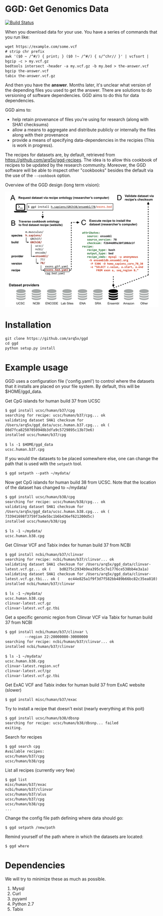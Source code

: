 GGD: Get Genomics Data
======================

[![Build Status](https://travis-ci.org/arq5x/ggd.svg?branch=master)](https://travis-ci.org/arq5x/ggd)

When you download data for your use. You have a series of commands that you run like:

```
wget https://example.com/some.vcf
# strip chr prefix
awk '($0 ~ /^#/) { print; } ($0 !~ /^#/) { s/^chr// }' | vcfsort | bgzip -c > my.vcf.gz
bedtools intersect -header -a my.vcf.gz -b my.bed > the-answer.vcf
bgzip the-answer.vcf
tabix the-answer.vcf.gz
```

And then you have the **answer**. Months later, it's unclear what version of the 
depending files you used to get the answer. There are solutions to do versioning
of software dependencies. GGD aims to do this for data dependencies.

GGD aims to:

+ help retain provenance of files you're using for research (along with SHA1 checksums)
+ allow a means to aggregate and distribute publicly or internally the files along with their provenance
+ provide a means of specifying data-dependencies in the recipies (This is work in progress).


The recipes for datasets are, by default, retrieved from https://github.com/arq5x/ggd-recipes. The idea is to allow this cookbook of recipes to be updated by the research community. Moreover, the GGD software will be able to inspect other "cookbooks" besides the default via the use of the `--cookbook` option.

Overview of the GGD design (long term vision):

![overview](https://raw.githubusercontent.com/arq5x/ggd/master/_images/overview.png)


Installation
============

    git clone https://github.com/arq5x/ggd
    cd ggd
    python setup.py install


Example usage
=============

GGD uses a configuration file ('config.yaml') to control where the datasets that it installs are placed on your file system. By default, this will be $HOME/ggd_data. 

Get CpG islands for human build 37 from UCSC 

	$ ggd install ucsc/human/b37/cpg
	searching for recipe: ucsc/human/b37/cpg... ok
	validating dataset SHA1 checksum for /Users/arq5x/ggd_data/ucsc.human.b37.cpg... ok (	08d7fca82507050948b3dfa9c5729895c13b73e6)
	installed ucsc/human/b37/cpg

    $ ls -1 $HOME/ggd_data
    ucsc.human.b37.cpg

If you would the datasets to be placed somewhere else, one can change the path that is used with the `setpath` tool.

	$ ggd setpath --path ~/mydata/


Now get CpG islands for human build 38 from UCSC. Note that the location of the dataset has changed to ~/mydata/

	$ ggd install ucsc/human/b38/cpg
	searching for recipe: ucsc/human/b38/cpg... ok
	validating dataset SHA1 checksum for /Users/arq5x/ggd_data/ucsc.human.b38.cpg... ok (	733941698f3759f3ade5bc1b6b436ef621200d5c)
	installed ucsc/human/b38/cpg

    $ ls -1 ~/mydata/
    ucsc.human.b38.cpg

Get Clinvar VCF and Tabix index for human build 37 from NCBI

    $ ggd install ncbi/human/b37/clinvar
	searching for recipe: ncbi/human/b37/clinvar... ok
	validating dataset SHA1 checksum for /Users/arq5x/ggd_data/clinvar-latest.vcf.gz... ok (	bd0275c2934b9ea395c5c7e1776ce538bb4e3a1a)
	validating dataset SHA1 checksum for /Users/arq5x/ggd_data/clinvar-latest.vcf.gz.tbi... ok (	ec44e825a1f9f3d7f582bb489b66bc82c35ea810)
	installed ncbi/human/b37/clinvar

    $ ls -1 ~/mydata/
    ucsc.human.b38.cpg
	clinvar-latest.vcf.gz
	clinvar-latest.vcf.gz.tbi

Get a specific genomic region from Clinvar VCF via Tabix for human build 37 from NCBI

	$ ggd install ncbi/human/b37/clinvar \
	         --region 22:20000000-30000000
	searching for recipe: ncbi/human/b37/clinvar... ok
	installed ncbi/human/b37/clinvar

	$ ls -1 ~/mydata/
    ucsc.human.b38.cpg
	clinvar-latest.region.vcf
	clinvar-latest.vcf/gz
	clinvar-latest.vcf.gz.tbi

Get ExAC VCF and Tabix index for human build 37 from ExAC website (slower)

	$ ggd install misc/human/b37/exac

Try to install a recipe that doesn't exist (nearly everything at this poit)

	$ ggd install ucsc/human/b38/dbsnp
	searching for recipe: ucsc/human/b38/dbsnp... failed
	exiting.

Search for recipes
	
	$ ggd search cpg
	Available recipes:
	ucsc/human/b37/cpg
	ucsc/human/b38/cpg

List all recipes (currently very few)

	$ ggd list
	misc/human/b37/exac
	ncbi/human/b37/clinvar
	ucsc/human/b37/alus
	ucsc/human/b37/cpg
	ucsc/human/b38/cpg
	...

Change the config file path defining where data should go:

	$ ggd setpath /new/path

Remind yourself of the path where in which the datasets are located:

	$ ggd where


Dependencies
============
We will try to minimize these as much as possible.

1. Mysql
2. Curl
3. pyyaml
4. Python 2.7
5. Tabix
